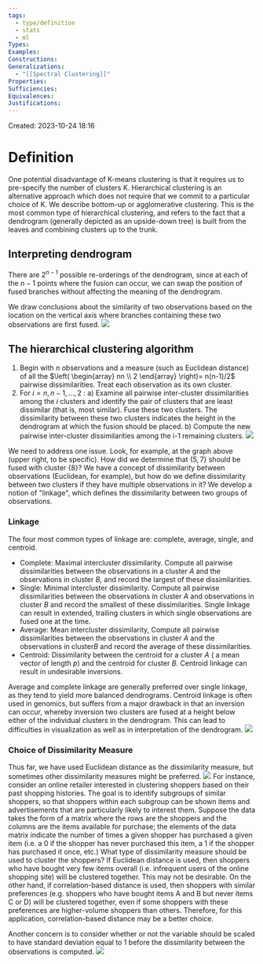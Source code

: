 ```yaml
---
tags:
  - type/definition
  - stats
  - ml
Types: 
Examples: 
Constructions: 
Generalizations:
  - "[[Spectral Clustering]]"
Properties: 
Sufficiencies: 
Equivalences: 
Justifications:
---
```

Created: 2023-10-24 18:16
# Definition

One potential disadvantage of K-means clustering is that it requires us to pre-specify the number of clusters K. Hierarchical clustering is an alternative approach which does not require that we commit to a particular choice of K. We describe bottom-up or agglomerative clustering. This is the most common type of hierarchical clustering, and refers to the fact that a dendrogram (generally depicted as an upside-down tree) is built from the leaves and combining clusters up to the trunk.

## Interpreting dendrogram
There are $2^{n-1}$ possible re-orderings of the dendrogram, since at each of the $n-1$ points where the fusion can occur, we can swap the position of fused branches without affecting the meaning of the dendrogram. 

We draw conclusions about the similarity of two observations based on the location on the vertical axis where branches containing these two observations are first fused.
![](/img/isl-figure-12-10.11.12.png)

## The hierarchical clustering algorithm
1. Begin with $n$ observations and a measure (such as Euclidean distance) of all the $\left( \begin{array} nn \\ 2 \end{array} \right)= n(n-1)/2$   pairwise dissimilarities. Treat each observation as its own cluster.
2. For $i =n, n-1, \dots, 2$ :
	a) Examine all pairwise inter-cluster dissimilarities among the $i$ clusters and identify the pair of clusters that are least dissimilar (that is, most similar). Fuse these two clusters. The dissimilarity between these two clusters indicates the height in the dendrogram at which the fusion should be placed.
	b) Compute the new pairwise inter-cluster dissimilarities among the i-1 remaining clusters.
![](/img/isl-figure-12.13.png)

We need to address one issue. Look, for example, at the graph above (upper right, to be specific). How did we determine that $\{5, 7\}$ should be fused with cluster $\{8\}$? We have a concept of dissimilarity between observations (Euclidean, for example), but how do we define dissimilarity between two clusters if they have multiple observations in it? We develop a notion of "linkage", which defines the dissimilarity between two groups of observations. 

### Linkage
The four most common types of linkage are: complete, average, single, and centroid.
- Complete: Maximal intercluster dissimilarity. Compute all pairwise dissimilarities between the observations in a cluster $A$ and the observations in cluster $B$, and record the largest of these dissimilarities.
- Single: Minimal intercluster dissimilarity. Compute all pairwise dissimilarities between the observations in cluster $A$ and observations in cluster $B$ and record the smallest of these dissimilarities. Single linkage can result in extended, trailing clusters in which single observations are fused one at the time.
- Average: Mean intercluster dissimilarity, Compute all pairwise dissimilarities between the observations in cluster $A$ and the observations in cluster$B$ and record the average of these dissimilarities.
- Centroid: Dissimilarity between the centroid for a cluster $A$ ( a mean vector of length $p$) and the centroid for cluster $B$. Centroid linkage can result in undesirable inversions.


Average and complete linkage are generally preferred over single linkage, as they tend to yield more balanced dendrograms. Centroid linkage is often used in genomics, but suffers from a major drawback in that an inversion can occur, whereby inversion two clusters are fused at a height below either of the individual clusters in the dendrogram. This can lead to difficulties in visualization as well as in interpretation of the dendrogram.
![](/img/isl-figure-12.14.png)


### Choice of Dissimilarity Measure
Thus far, we have used Euclidean distance as the dissimilarity measure, but sometimes other dissimilarity measures might be preferred.
![](/img/isl-figure-12.15.png)
For instance, consider an online retailer interested in clustering shoppers based on their past shopping histories. The goal is to identify subgroups of similar shoppers, so that shoppers within each subgroup can be shown items and advertisements that are particularly likely to interest them. Suppose the data takes the form of a matrix where the rows are the shoppers and the columns are the items available for purchase; the elements of the data matrix indicate the number of times a given shopper has purchased a given item (i.e. a $0$ if the shopper has never purchased this item, a $1$ if the shopper has purchased it once, etc.) What type of dissimilarity measure should be used to cluster the shoppers? If Euclidean distance is used, then shoppers who have bought very few items overall (i.e. infrequent users of the online shopping site) will be clustered together. This may not be desirable. On the other hand, if correlation-based distance is used, then shoppers with similar preferences (e.g. shoppers who have bought items A and B but never items C or D) will be clustered together, even if some shoppers with these preferences are higher-volume shoppers than others. Therefore, for this application, correlation-based distance may be a better choice.

Another concern is to consider whether or not the variable should be scaled to have standard deviation equal to 1 before the dissimilarity between the observations is computed.
![](/img/isl-figure-12.16.png)
